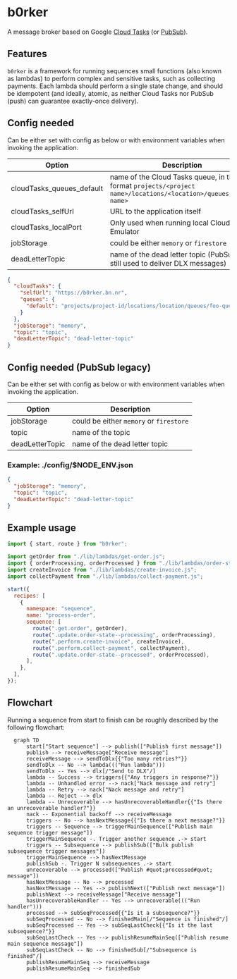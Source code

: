 # b0rker

A message broker based on Google [Cloud Tasks](https://cloud.google.com/tasks/docs) (or [PubSub](https://cloud.google.com/pubsub/docs)).

## Features

`b0rker` is a framework for running sequences small functions (also known as lambdas) to perform complex and sensitive tasks, such as collecting payments.
Each lambda should perform a single state change, and should be idempotent (and ideally, atomic, as neither Cloud Tasks nor PubSub (push) can guarantee exactly-once delivery).

## Config needed

Can be either set with config as below or with environment variables when invoking the application.

| Option                    | Description                                                                                                     |
| ------------------------- | --------------------------------------------------------------------------------------------------------------- |
| cloudTasks_queues_default | name of the Cloud Tasks queue, in the format `projects/<project name>/locations/<location>/queues/<queue name>` |
| cloudTasks_selfUrl        | URL to the application itself                                                                                   |
| cloudTasks_localPort      | Only used when running local Cloud Tasks Emulator                                                               |
| jobStorage                | could be either `memory` or `firestore`                                                                         |
| deadLetterTopic           | name of the dead letter topic (PubSub is still used to deliver DLX messages)                                    |

```json
{
  "cloudTasks": {
    "selfUrl": "https://b0rker.bn.nr",
    "queues": {
      "default": "projects/project-id/locations/location/queues/foo-queue"
    }
  },
  "jobStorage": "memory",
  "topic": "topic",
  "deadLetterTopic": "dead-letter-topic"
}
```

## Config needed (PubSub legacy)

Can be either set with config as below or with environment variables when invoking the application.

| Option          | Description                             |
| --------------- | --------------------------------------- |
| jobStorage      | could be either `memory` or `firestore` |
| topic           | name of the topic                       |
| deadLetterTopic | name of the dead letter topic           |

### Example: ./config/$NODE_ENV.json

```json
{
  "jobStorage": "memory",
  "topic": "topic",
  "deadLetterTopic": "dead-letter-topic"
}
```

## Example usage

```js
import { start, route } from "b0rker";

import getOrder from "./lib/lambdas/get-order.js";
import { orderProcessing, orderProcessed } from "./lib/lambdas/order-state.js";
import createInvoice from "./lib/lambdas/create-invoice.js";
import collectPayment from "./lib/lambdas/collect-payment.js";

start({
  recipes: [
    {
      namespace: "sequence",
      name: "process-order",
      sequence: [
        route(".get.order", getOrder),
        route(".update.order-state--processing", orderProcessing),
        route(".perform.create-invoice", createInvoice),
        route(".perform.collect-payment", collectPayment),
        route(".update.order-state--processed", orderProcessed),
      ],
    },
  ],
});
```

## Flowchart

Running a sequence from start to finish can be roughly described by the following flowchart:

```mermaid
  graph TD
      start["Start sequence"] --> publish(["Publish first message"])
      publish --> receiveMessage["Receive message"]
      receiveMessage --> sendToDlx{{"Too many retries?"}}
      sendToDlx -- No --> lambda((("Run lambda")))
      sendToDlx -- Yes --> dlx[/"Send to DLX"/]
      lambda -- Success --> triggers{{"Any triggers in response?"}}
      lambda -- Unhandled error --> nack["Nack message and retry"]
      lambda -- Retry --> nack["Nack message and retry"]
      lambda -- Reject --> dlx
      lambda -- Unrecoverable --> hasUnrecoverableHandler{{"Is there an unrecoverable handler?"}}
      nack -- Exponential backoff --> receiveMessage
      triggers -- No --> hasNextMessage{{"Is there a next message?"}}
      triggers -- Sequence --> triggerMainSequence(["Publish main sequence trigger message"])
      triggerMainSequence -. Trigger another sequence .-> start
      triggers -- Subsequence --> publishSub(["Bulk publish subsequence trigger messages"])
      triggerMainSequence --> hasNextMessage
      publishSub -. Trigger N subsequences .-> start
      unrecoverable --> processed(["Publish #quot;processed#quot; message"])
      hasNextMessage -- No --> processed
      hasNextMessage -- Yes --> publishNext(["Publish next message"])
      publishNext --> receiveMessage["Receive message"]
      hasUnrecoverableHandler -- Yes --> unrecoverable((("Run handler")))
      processed --> subSeqProcessed{{"Is it a subsequence?"}}
      subSeqProcessed -- No --> finishedMain[/"Sequence is finished"/]
      subSeqProcessed -- Yes --> subSeqLastCheck{{"Is it the last subsequence?"}}
      subSeqLastCheck -- Yes --> publishResumeMainSeq(["Publish resume main sequence message"])
      subSeqLastCheck -- No --> finishedSub[/"Subsequence is finished"/]
      publishResumeMainSeq --> receiveMessage
      publishResumeMainSeq --> finishedSub
```
